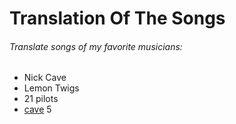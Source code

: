 # Translation Of The Songs
###### *Translate songs of my favorite musicians:*
 * Nick Cave
 * Lemon Twigs
 * 21 pilots
 * [cave](https://gist.github.com/BOrekhova/98d74fb3cb9531309d21e22e1096dadf#file-1-md)
 5
